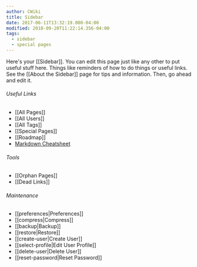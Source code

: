 ```yaml
---
author: CWiki
title: Sidebar
date: 2017-06-11T13:32:19.000-04:00
modified: 2018-09-20T11:22:14.356-04:00
tags:
  - sidebar
  - special pages
---
```







Here's your [[Sidebar]]. You can edit this page just like any other to put useful stuff here. Things like reminders of how to do things or useful links. See the [[About the Sidebar]] page for tips and information. Then, go ahead and edit it.

###### Useful Links ######

* [[All Pages]]
* [[All Users]]
* [[All Tags]]
* [[Special Pages]]
* [[Roadmap]]
* [Markdown Cheatsheet](https://github.com/adam-p/markdown-here/wiki/Markdown-Cheatsheet)

###### Tools ######

* [[Orphan Pages]]
* [[Dead Links]]

###### Maintenance ######

* [[preferences|Preferences]]
* [[compress|Compress]]
* [[backup|Backup]]
* [[restore|Restore]]
* [[create-user|Create User]]
* [[select-profile|Edit User Profile]]
* [[delete-user|Delete User]]
* [[reset-password|Reset Password]]